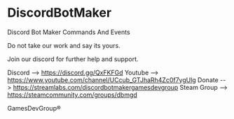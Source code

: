 # DiscordBotMaker
Discord Bot Maker Commands And Events

Do not take our work and say its yours.

Join our discord for further help and support.

Discord     --> https://discord.gg/QxFKFGd
Youtube     --> https://www.youtube.com/channel/UCcub_GTJhaRh4Zc0f7ygUlg
Donate      --> https://streamlabs.com/discordbotmakergamesdevgroup
Steam Group --> https://steamcommunity.com/groups/dbmgd

GamesDevGroup®
